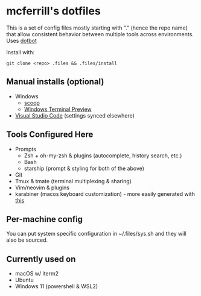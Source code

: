 # mcferrill's dotfiles

This is a set of config files mostly starting with "." (hence the repo name)
that allow consistent behavior between multiple tools across environments. Uses [dotbot](https://github.com/anishathalye/dotbot)

Install with:

    git clone <repo> .files && .files/install

## Manual installs (optional)

* Windows
  * [scoop](https://scoop.sh/)
  * [Windows Terminal Preview](https://www.microsoft.com/en-us/p/windows-terminal-preview/9n8g5rfz9xk3#activetab=pivot:overviewtab)
* [Visual Studio Code](https://code.visualstudio.com/) (settings synced elsewhere)

## Tools Configured Here

* Prompts
  * Zsh + oh-my-zsh & plugins (autocomplete, history search, etc.)
  * Bash
  * starship (prompt & styling for both of the above)
* Git
* Tmux & tmate (terminal multiplexing & sharing)
* Vim/neovim & plugins
* karabiner (macos keyboard customization) - more easily generated with [this](https://github.com/mxstbr/karabiner)

## Per-machine config

You can put system specific configuration in ~/.files/sys.sh and they will also be sourced.

## Currently used on

* macOS w/ iterm2
* Ubuntu
* Windows 11 (powershell & WSL2)
